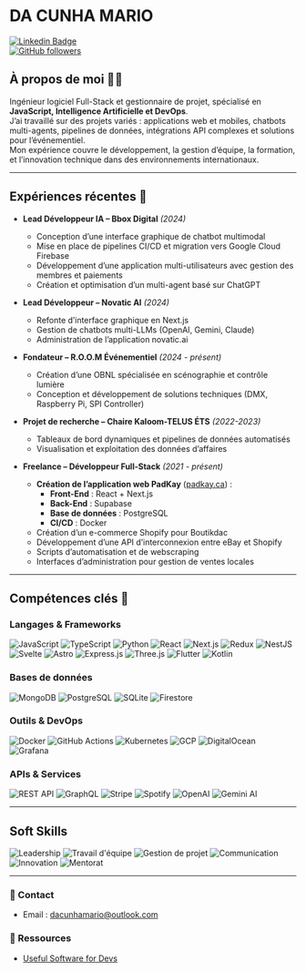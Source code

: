 # DA CUNHA MARIO

[![Linkedin Badge](https://img.shields.io/badge/-linkedin?style=flat&logo=Linkedin&logoColor=white&link=https://www.linkedin.com/in/mario-da-cunha/)](https://www.linkedin.com/in/mario-da-cunha/)  
[![GitHub followers](https://img.shields.io/github/followers/MarioGith.svg?style=social&label=Follow&maxAge=2592000)](https://github.com/MarioGith?tab=followers)

## À propos de moi :man_technologist:

Ingénieur logiciel Full-Stack et gestionnaire de projet, spécialisé en **JavaScript, Intelligence Artificielle et DevOps**.  
J’ai travaillé sur des projets variés : applications web et mobiles, chatbots multi-agents, pipelines de données, intégrations API complexes et solutions pour l’événementiel.  
Mon expérience couvre le développement, la gestion d’équipe, la formation, et l’innovation technique dans des environnements internationaux.

---

## Expériences récentes :briefcase:

- **Lead Développeur IA – Bbox Digital** *(2024)*  
  - Conception d’une interface graphique de chatbot multimodal  
  - Mise en place de pipelines CI/CD et migration vers Google Cloud Firebase  
  - Développement d’une application multi-utilisateurs avec gestion des membres et paiements  
  - Création et optimisation d’un multi-agent basé sur ChatGPT  

- **Lead Développeur – Novatic AI** *(2024)*  
  - Refonte d’interface graphique en Next.js  
  - Gestion de chatbots multi-LLMs (OpenAI, Gemini, Claude)  
  - Administration de l’application novatic.ai  

- **Fondateur – R.O.O.M Événementiel** *(2024 - présent)*  
  - Création d’une OBNL spécialisée en scénographie et contrôle lumière  
  - Conception et développement de solutions techniques (DMX, Raspberry Pi, SPI Controller)  

- **Projet de recherche – Chaire Kaloom-TELUS ÉTS** *(2022-2023)*  
  - Tableaux de bord dynamiques et pipelines de données automatisés  
  - Visualisation et exploitation des données d’affaires  

- **Freelance – Développeur Full-Stack** *(2021 - présent)*  
  - **Création de l’application web PadKay** ([padkay.ca](https://padkay.ca)) :  
    - **Front-End** : React + Next.js  
    - **Back-End** : Supabase  
    - **Base de données** : PostgreSQL  
    - **CI/CD** : Docker
  - Création d’un e-commerce Shopify pour Boutikdac  
  - Développement d’une API d’interconnexion entre eBay et Shopify  
  - Scripts d’automatisation et de webscraping  
  - Interfaces d’administration pour gestion de ventes locales  

---

## Compétences clés :key:

### Langages & Frameworks
![JavaScript](https://img.shields.io/badge/-JavaScript-black?style=flat-square&logo=javascript)
![TypeScript](https://img.shields.io/badge/-TypeScript-black?style=flat-square&logo=typescript)
![Python](https://img.shields.io/badge/-Python-black?style=flat-square&logo=python)
![React](https://img.shields.io/badge/-React-black?style=flat-square&logo=react)
![Next.js](https://img.shields.io/badge/-Next.js-black?style=flat-square&logo=nextdotjs)
![Redux](https://img.shields.io/badge/-Redux-black?style=flat-square&logo=redux)
![NestJS](https://img.shields.io/badge/-NestJS-black?style=flat-square&logo=nestjs)
![Svelte](https://img.shields.io/badge/-Svelte-black?style=flat-square&logo=svelte)
![Astro](https://img.shields.io/badge/-Astro-black?style=flat-square&logo=astro)
![Express.js](https://img.shields.io/badge/-Express.js-black?style=flat-square&logo=express)
![Three.js](https://img.shields.io/badge/-Three.js-black?style=flat-square&logo=three.js)
![Flutter](https://img.shields.io/badge/-Flutter-black?style=flat-square&logo=flutter)
![Kotlin](https://img.shields.io/badge/-Kotlin-black?style=flat-square&logo=kotlin)

### Bases de données
![MongoDB](https://img.shields.io/badge/-MongoDB-black?style=flat-square&logo=mongodb)
![PostgreSQL](https://img.shields.io/badge/-PostgreSQL-black?style=flat-square&logo=postgresql)
![SQLite](https://img.shields.io/badge/-SQLite-black?style=flat-square&logo=sqlite)
![Firestore](https://img.shields.io/badge/-Firestore-black?style=flat-square&logo=firebase)

### Outils & DevOps
![Docker](https://img.shields.io/badge/-Docker-black?style=flat-square&logo=docker)
![GitHub Actions](https://img.shields.io/badge/-GitHub_Actions-black?style=flat-square&logo=github-actions)
![Kubernetes](https://img.shields.io/badge/-Kubernetes-black?style=flat-square&logo=kubernetes)
![GCP](https://img.shields.io/badge/-GCP-black?style=flat-square&logo=google-cloud)
![DigitalOcean](https://img.shields.io/badge/-DigitalOcean-black?style=flat-square&logo=digitalocean)
![Grafana](https://img.shields.io/badge/-Grafana-black?style=flat-square&logo=grafana)

### APIs & Services
![REST API](https://img.shields.io/badge/-REST_API-black?style=flat-square&logo=api)
![GraphQL](https://img.shields.io/badge/-GraphQL-black?style=flat-square&logo=graphql)
![Stripe](https://img.shields.io/badge/-Stripe-black?style=flat-square&logo=stripe)
![Spotify](https://img.shields.io/badge/-Spotify-black?style=flat-square&logo=spotify)
![OpenAI](https://img.shields.io/badge/-OpenAI-black?style=flat-square&logo=openai)
![Gemini AI](https://img.shields.io/badge/-Gemini_AI-black?style=flat-square&logo=google)

---

## Soft Skills
![Leadership](https://img.shields.io/badge/-Leadership-black?style=flat-square)
![Travail d'équipe](https://img.shields.io/badge/-Travail_d'équipe-black?style=flat-square)
![Gestion de projet](https://img.shields.io/badge/-Gestion_de_projet-black?style=flat-square)
![Communication](https://img.shields.io/badge/-Communication-black?style=flat-square)
![Innovation](https://img.shields.io/badge/-Innovation-black?style=flat-square)
![Mentorat](https://img.shields.io/badge/-Mentorat-black?style=flat-square)

---

### 📧 Contact
- Email : dacunhamario@outlook.com  

### 📌 Ressources
- [Useful Software for Devs](https://itsemi.notion.site/Useful-website-software-for-dev-381bd435304647a180bbfcc3a22eb089)
